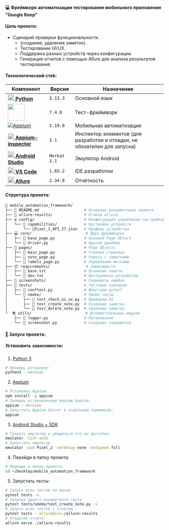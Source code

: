
#### 💻 Фреймворк автоматизации тестирования мобильного приложения "Google Keep" 

#### Цель проекта:

- Сценарий проверки функциональности.
  - (создание, удаление заметок).
  - Тестирование UI/UX.
  - Поддержка разных устройств через конфигурации.
  - Генерация отчетов с помощью Allure для анализа результатов тестирования.

#### Технологический стеk:

| Компонент            | Версия      | Назначение                          |
|----------------------|-------------|-------------------------------------|
| [<img src="https://upload.wikimedia.org/wikipedia/commons/thumb/c/c3/Python-logo-notext.svg/1869px-Python-logo-notext.svg.png" width="20"> **Python**](https://www.python.org/) | `3.13.3` | Основной язык |
| [<img src="https://docs.pytest.org/en/7.4.x/_static/pytest_logo_curves.svg" width="53">](https://docs.pytest.org/) | `7.4.0` | Тест-фреймворк |
[![Appium](https://img.shields.io/badge/-Appium-FF2D20?logo=appium&logoColor=white&style=flat&logoWidth=20&cacheSeconds=3600)](https://appium.io/) | `2.19.0` | Мобильная автоматизация |
| [<img src="https://avatars.githubusercontent.com/u/3221291?s=200&v=4" width="20"> **Appium-inspector**](https://github.com/appium/appium) | `3.1` | Инспектор элементов (для разработки и отладки, не обязателен для запуска) |
| [<img src="https://developer.android.com/studio/images/studio-icon.svg" width="20"> **Android Studio**](https://developer.android.com/studio) | `Merkat 3.1` | Эмулятор Android |
| [<img src="https://code.visualstudio.com/assets/images/code-stable.png" width="20"> **VS Code**](https://code.visualstudio.com/) | `1.65.2` | IDE разработки |
| [<img src="https://avatars.githubusercontent.com/u/5879127?s=200&v=4" width="20"> **Allure**](https://docs.qameta.io/allure/) | `2.34.0` | Отчётность |

#### Структура проекта: 

```bash
📁 mobile_automation_framework/
├── 📄 README.md                    # Основная документация проекта
├── 📂 allure-results/              # Отчеты Allure
├── ⚙️ config/                      # Конфигурация управление настройками
│   └── 📂 capabilities/            # Настройки устройств
│       └── 📱Pixel_2_API_27.json   # Профиль устройства
├── 💻 core/                        # Ядро фреймворка
│   ├── 📄 base_page.py             # Базовый Page Object
│   └── 📄 driver.py                # Appium драйвер
├── 📑 pages/                       # Page Objects
│   ├── 📄 main_page.py             # Главная страница
│   ├── 📄 note_page.py             # Работа с заметками
│   └── 📄 labels_page.py           # Управление метками
├── 📦 requirements/                # Зависимости
│   ├── 📄 base.txt                 # Основные пакеты
│   └── 📄 dev.txt                  # Инструменты разработки
├── 📸 screenshots/                 # Скриншоты ошибок
├── 🧪 tests/                       # Тестовые сценарии
│   ├── 📄 conftest.py              # Фикстуры pytest
│   └── 📂 smoke/                   # Smoke-тесты
│       ├── 📄 test_check_ui_ux.py  # Проверки UI
│       ├── 📄 test_create_note.py  # Создание заметок
│       └── 📄 test_delete_note.py  # Удаление заметок
└  🛠️ utils/                        # Вспомогательные модули
    ├── 📄 logger.py                # Логирование
    └── 📄 screenshot.py            # Создание скриншотов
```

#### 🚀 Запуск проекта: 
##### Установить зависимости:

1. [Python 3](https://www.python.org/downloads/macos/) 
 ```bash
# Проверь установку:
python3 --version
```

2. [Appium](https://github.com/appium/appium) 
 ```bash
# Установка Appium:
npm install -g appium
# Проверь установленную версию Appium:
appium --version
# Запустить Appium Server в отдельном терминале:
appium 
```

3. [Android Studio + SDK](https://developer.android.com/studio?hl=ru) 
 ```bash
# Создать эмулятор и убедиться что он доступен 
emulator -list-avds
# Запустить эмулятор 
emulator -avd Pixel_2 -netdelay none -netspeed full
```

4. Перейди в папку проекта:
 ```bash
# Перейди в папку проекта:
cd ~/Desktop/mobile_automation_framework
```

5. Запустить тесты:
 ```bash
# Запуск всех тестов по маске
pytest tests -v
# Запуска одного конкретного теста 
pytest tests/smoke/test_create_note.py -v
# Запуск всех тестов с отчетом 
pytest tests --alluredir=./allure-results
# Открытие отчёта:
allure serve ./allure-results
```
